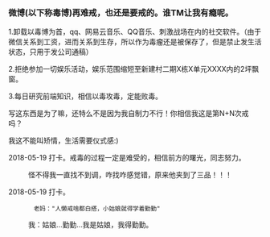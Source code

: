 ### 微博(以下称毒博)再难戒，也还是要戒的。谁TM让我有瘾呢。

1.卸载以毒博为首，qq、网易云音乐、QQ音乐、刺激战场在内的社交软件。（由于微信关系到工资，进而关系到生存，所以作为毒瘤还是被保存了，但是禁止发生活状态，只用于发公司通稿）

2.拒绝参加一切娱乐活动，娱乐范围缩短至新建村二期X栋X单元XXXX内的2坪飘窗。

3.每日研究前端知识，相信以毒攻毒，定能败毒。

写这东西是为了嘛，还特么不是因为我自制力不行！你相信我这是第N+N次戒吗？

我这不能叫矫情，生活需要仪式感:)

2018-05-19 打卡。戒毒的过程一定是难受的，相信前方的曙光，同志努力。

           怪不得我一直找不到调，咋找咋感觉错，原来他夹到了三品！！！

2018-05-19 打卡。

           老妈："人懒戒啥都白搭，小姑娘就得学着勤勤" 
           我：姑娘...勤勤...我是姑娘，我得勤勤。

               
